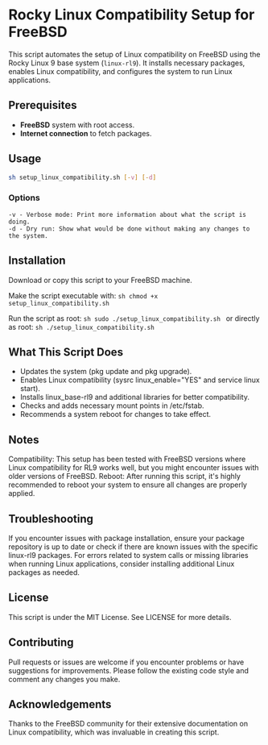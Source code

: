 # Rocky Linux Compatibility Setup for FreeBSD

This script automates the setup of Linux compatibility on FreeBSD using the Rocky Linux 9 base system (`linux-rl9`). It installs necessary packages, enables Linux compatibility, and configures the system to run Linux applications.

## Prerequisites

- **FreeBSD** system with root access.
- **Internet connection** to fetch packages.

## Usage

```sh
sh setup_linux_compatibility.sh [-v] [-d]
```

### Options

    -v - Verbose mode: Print more information about what the script is doing.
    -d - Dry run: Show what would be done without making any changes to the system.


## Installation

Download or copy this script to your FreeBSD machine.

Make the script executable with:
    ```sh
    chmod +x setup_linux_compatibility.sh
    ```

Run the script as root:
    ```sh
    sudo ./setup_linux_compatibility.sh
    ```
or directly as root:
    ```sh
    ./setup_linux_compatibility.sh
    ```

## What This Script Does

- Updates the system (pkg update and pkg upgrade).
- Enables Linux compatibility (sysrc linux_enable="YES" and service linux start).
- Installs linux_base-rl9 and additional libraries for better compatibility.
- Checks and adds necessary mount points in /etc/fstab.
- Recommends a system reboot for changes to take effect.


## Notes

Compatibility: This setup has been tested with FreeBSD versions where Linux compatibility for RL9 works well, but you might encounter issues with older versions of FreeBSD.
Reboot: After running this script, it's highly recommended to reboot your system to ensure all changes are properly applied.


## Troubleshooting

If you encounter issues with package installation, ensure your package repository is up to date or check if there are known issues with the specific linux-rl9 packages.
For errors related to system calls or missing libraries when running Linux applications, consider installing additional Linux packages as needed.


## License
This script is under the MIT License. See LICENSE for more details.

## Contributing
Pull requests or issues are welcome if you encounter problems or have suggestions for improvements. Please follow the existing code style and comment any changes you make.

## Acknowledgements
Thanks to the FreeBSD community for their extensive documentation on Linux compatibility, which was invaluable in creating this script.
